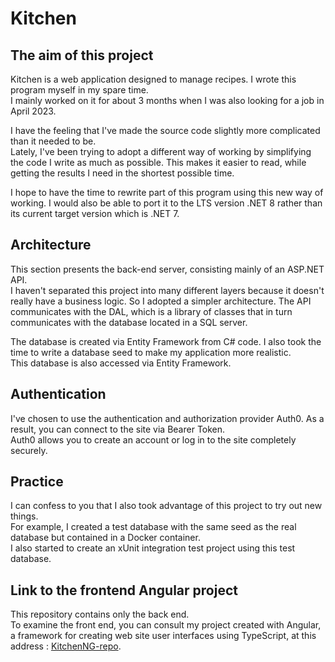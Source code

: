 Kitchen
==============

## The aim of this project 

Kitchen is a web application designed to manage recipes. I wrote this program myself in my spare time.  
I mainly worked on it for about 3 months when I was also looking for a job in April 2023.

I have the feeling that I've made the source code slightly more complicated than it needed to be.  
Lately, I've been trying to adopt a different way of working by simplifying the code I write as much as possible. This makes it easier to read, while getting the results I need in the shortest possible time.  

I hope to have the time to rewrite part of this program using this new way of working. I would also be able to port it to the LTS version .NET 8 rather than its current target version which is .NET 7.

## Architecture

This section presents the back-end server, consisting mainly of an ASP.NET API.  
I haven't separated this project into many different layers because it doesn't really have a business logic.
So I adopted a simpler architecture. The API communicates with the DAL, which is a library of classes that in turn communicates with the database located in a SQL server.  

The database is created via Entity Framework from C# code. I also took the time to write a database seed to make my application more realistic.  
This database is also accessed via Entity Framework.  

## Authentication

I've chosen to use the authentication and authorization provider Auth0. As a result, you can connect to the site via Bearer Token.  
Auth0 allows you to create an account or log in to the site completely securely.  

## Practice

I can confess to you that I also took advantage of this project to try out new things.  
For example, I created a test database with the same seed as the real database but contained in a Docker container.  
I also started to create an xUnit integration test project using this test database.  

## Link to the frontend Angular project

This repository contains only the back end.  
To examine the front end, you can consult my project created with Angular, a framework for creating web site user interfaces using TypeScript, at this address : [KitchenNG-repo](https://github.com/PhilemonPhilippin/KitchenNG-repo).